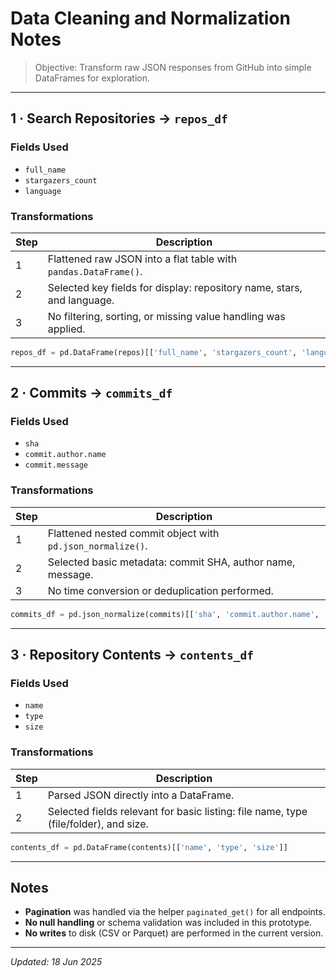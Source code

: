 # Data Cleaning and Normalization Notes

> Objective: Transform raw JSON responses from GitHub into simple DataFrames for exploration.

---

## 1 · Search Repositories → `repos_df`

### Fields Used

- `full_name`
- `stargazers_count`
- `language`

### Transformations

| Step | Description |
|------|-------------|
| 1    | Flattened raw JSON into a flat table with `pandas.DataFrame()`. |
| 2    | Selected key fields for display: repository name, stars, and language. |
| 3    | No filtering, sorting, or missing value handling was applied. |

```python
repos_df = pd.DataFrame(repos)[['full_name', 'stargazers_count', 'language']]
```

---

## 2 · Commits → `commits_df`

### Fields Used

- `sha`
- `commit.author.name`
- `commit.message`

### Transformations

| Step | Description |
|------|-------------|
| 1    | Flattened nested commit object with `pd.json_normalize()`. |
| 2    | Selected basic metadata: commit SHA, author name, message. |
| 3    | No time conversion or deduplication performed. |

```python
commits_df = pd.json_normalize(commits)[['sha', 'commit.author.name', 'commit.message']]
```

---

## 3 · Repository Contents → `contents_df`

### Fields Used

- `name`
- `type`
- `size`

### Transformations

| Step | Description |
|------|-------------|
| 1    | Parsed JSON directly into a DataFrame. |
| 2    | Selected fields relevant for basic listing: file name, type (file/folder), and size. |

```python
contents_df = pd.DataFrame(contents)[['name', 'type', 'size']]
```

---

## Notes

- **Pagination** was handled via the helper `paginated_get()` for all endpoints.
- **No null handling** or schema validation was included in this prototype.
- **No writes** to disk (CSV or Parquet) are performed in the current version.

---

*Updated: 18 Jun 2025*